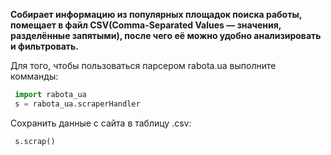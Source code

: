 **Собирает информацию из популярных площадок поиска работы, помещает в файл CSV(Comma-Separated Values — значения, разделённые запятыми), после чего её можно удобно анализировать и фильтровать.**

Для того, чтобы пользоваться парсером rabota.ua выполните комманды:
```python
 import rabota_ua
 s = rabota_ua.scraperHandler
 ```

Сохранить данные с сайта в таблицу .csv:
```python
 s.scrap()
```

